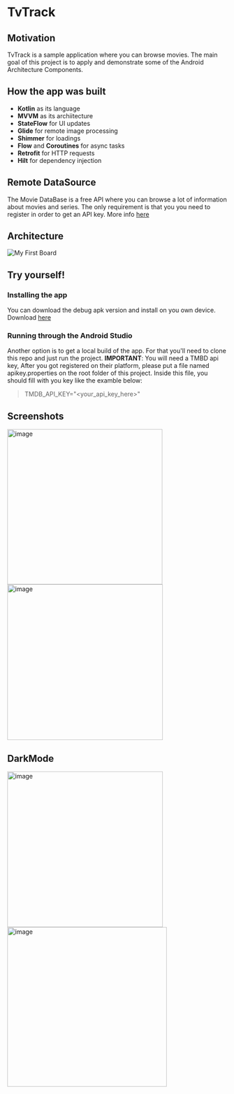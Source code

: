 # TvTrack


## Motivation
TvTrack is a sample application where you can browse movies. The main goal of this project is to apply and 
demonstrate some of the Android Architecture Components.

## How the app was built
- **Kotlin** as its language
- **MVVM** as its archiitecture
- **StateFlow** for UI updates
- **Glide** for remote image processing
- **Shimmer** for loadings
- **Flow** and **Coroutines** for async tasks
- **Retrofit** for HTTP requests
- **Hilt** for dependency injection

## Remote DataSource
The Movie DataBase is a free API where you can browse a lot of information about movies and series.
The only requirement is that you you need to register in order to get an API key. More info [here](https://www.themoviedb.org/documentation/api)

## Architecture

![My First Board](https://user-images.githubusercontent.com/4106155/215655956-ea1ec4ba-767e-4ec6-b966-f6aa08d22bba.jpg)

## Try yourself!
### Installing the app
You can download the debug apk version and install on you own device. Download [here](https://drive.google.com/drive/folders/1FXPEKPxpxC554U8oIL4FUCKT9aKm9d9J?usp=share_link)
### Running through the Android Studio
Another option is to get a local build of the app. For that you'll need to clone this repo and just run the project.
**IMPORTANT**: You will need a TMBD api key, After you got registered on their platform, please put a file named apikey.properties on the root folder of this project. Inside this file, you should fill with you key like the examble below:
> TMDB_API_KEY="<your_api_key_here>"

## Screenshots
<img width="355" alt="image" src="https://user-images.githubusercontent.com/4106155/215658485-ce317a59-2a5d-4e19-8842-ca8eaabccdf6.png"> <img width="356" alt="image" src="https://user-images.githubusercontent.com/4106155/215658595-397ad2ef-0bae-4806-a18b-a7ec55ffdf93.png">

## DarkMode

<img width="356" alt="image" src="https://user-images.githubusercontent.com/4106155/215658707-528670ea-e9b3-4c47-a302-615799001bf1.png"> <img width="365" alt="image" src="https://user-images.githubusercontent.com/4106155/215658733-63073ecd-268c-4caa-af18-420f03c2cfe6.png">


